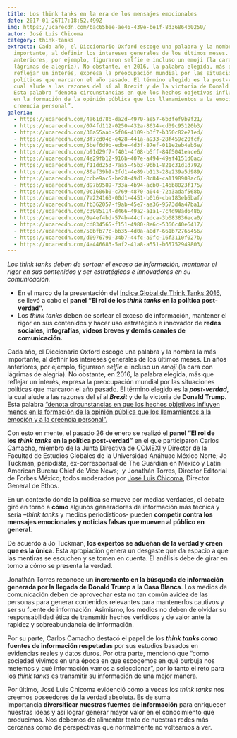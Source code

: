 ```yaml
---
title: Los think tanks en la era de los mensajes emocionales
date: 2017-01-26T17:18:52.499Z
img: https://ucarecdn.com/bac65bee-ae46-439e-be1f-8d36864b0250/
autor: José Luis Chicoma
category: think-tanks
extracto: Cada año, el Diccionario Oxford escoge una palabra y la nombra la más
  importante, al definir los intereses generales de los últimos meses. En años
  anteriores, por ejemplo, figuraron selfie e incluso un emoji (la cara con
  lágrimas de alegría). No obstante, en 2016, la palabra elegida, más que
  reflejar un interés, expresa la preocupación mundial por las situaciones
  políticas que marcaron el año pasado. El término elegido es la post-verdad, la
  cual alude a las razones del sí al Brexit y de la victoria de Donald Trump.
  Esta palabra “denota circunstancias en que los hechos objetivos influyen menos
  en la formación de la opinión pública que los llamamientos a la emoción y a la
  creencia personal”.
galeria:
  - https://ucarecdn.com/4a61d78b-da2d-4970-ae57-6b3fef9b9f21/
  - https://ucarecdn.com/074fd112-0250-432a-8634-cd39c95120b3/
  - https://ucarecdn.com/30a55aab-5f06-4109-b3f7-b350c82e21ed/
  - https://ucarecdn.com/3f7cd04c-e428-441a-a933-28f459c20fcf/
  - https://ucarecdn.com/5bef6d9b-edbe-4d3f-87ef-011e2eb4eb5e/
  - https://ucarecdn.com/b91d29f7-f401-4f08-b5ff-84f5041eace6/
  - https://ucarecdn.com/4e29fb12-916b-407e-a494-49af4151d0ac/
  - https://ucarecdn.com/f11dd253-7aa5-45b3-9bb1-821c31d1d792/
  - https://ucarecdn.com/86af39b9-2fd1-4e89-b113-28e239a5d989/
  - https://ucarecdn.com/ccbe9ac5-be28-49d1-8c84-ca1198908ac6/
  - https://ucarecdn.com/d97b9589-733a-4b94-acb0-146b8023f175/
  - https://ucarecdn.com/0c1606b0-c769-4870-a044-72a3adaf568b/
  - https://ucarecdn.com/7a224163-00d1-4451-b016-cba183eb5baf/
  - https://ucarecdn.com/fb362057-f9ab-45e7-aa36-9573d4a47ba1/
  - https://ucarecdn.com/c3985114-d466-49a2-a1a1-7c4d98ad648b/
  - https://ucarecdn.com/0a4ef4bd-574b-44cf-adca-3b683836eca0/
  - https://ucarecdn.com/cd834565-f151-4980-8e6c-5366c40e6417/
  - https://ucarecdn.com/50bfb77c-bb35-4d0a-a0d7-661b72765456/
  - https://ucarecdn.com/d0976790-34b7-44fc-a9fc-16f3110f027b/
  - https://ucarecdn.com/4a446683-5af2-41a8-a551-b65752949803/
---
```

*Los think tanks deben de sortear el exceso de información, mantener el rigor en sus contenidos y ser estratégicos e innovadores en su comunicación.*



* En el marco de la presentación del [Índice Global de Think Tanks 2016](https://www.ethos.org.mx/ethos-es-reconocido-como-uno-de-los-think-tanks-mas-importantes-de-mexico-y-america-latina-durante-2016/), se llevó a cabo el **panel “El rol de los *think tanks* en la política post-verdad”.**
* Los *think tanks* deben de sortear el exceso de información, mantener el rigor en sus contenidos y hacer uso estratégico e innovador de **redes sociales, infografías, vídeos breves y demás canales de comunicación.** 

Cada año, el Diccionario Oxford escoge una palabra y la nombra la más importante, al definir los intereses generales de los últimos meses. En años anteriores, por ejemplo, figuraron *selfie* e incluso un *emoji* (la cara con lágrimas de alegría). No obstante, en 2016, la palabra elegida, más que reflejar un interés, expresa la preocupación mundial por las situaciones políticas que marcaron el año pasado. El término elegido es la ***post-verdad***, la cual alude a las razones del sí al ***Brexit*** y de la victoria de **Donald Trump**. Esta palabra [“denota circunstancias en que los hechos objetivos influyen menos en la formación de la opinión pública que los llamamientos a la emoción y a la creencia personal”.](https://en.oxforddictionaries.com/word-of-the-year/word-of-the-year-2016)

Con esto en mente, el pasado 26 de enero se realizó el **panel “El rol de los *think tanks* en la política post-verdad”** en el que participaron Carlos Camacho, miembro de la Junta Directiva de COMEXI y Director de la Facultad de Estudios Globales de la Universidad Anáhuac México Norte; Jo Tuckman, periodista, ex-corresponsal de The Guardian en México y Latin American Bureau Chief de Vice News;  y Jonathán Torres, Director Editorial de Forbes México; todos moderados por [José Luis Chicoma](https://twitter.com/joseluischicoma), Director General de Ethos.  

En un contexto donde la política se mueve por medias verdades, el debate giró en torno a **cómo** algunos generadores de información más técnica y seria –*think tanks* y medios periodísticos- pueden **competir contra los mensajes emocionales y noticias falsas que mueven al público en general**. 

De acuerdo a Jo Tuckman, **los expertos se adueñan de la verdad y creen que es la única**. Esta apropiación genera un desgaste que da espacio a que las mentiras se escuchen y se tomen en cuenta. El análisis debe de girar en torno a cómo se presenta la verdad. 

Jonathán Torres reconoce un **incremento en la búsqueda de información generada por la llegada de Donald Trump a la Casa Blanca**. Los medios de comunicación deben de aprovechar esta no tan común avidez de las personas para generar contenidos relevantes para mantenerlos cautivos y ser su fuente de información. Asimismo, los medios no deben de olvidar su responsabilidad ética de transmitir hechos verídicos y de valor ante la rapidez y sobreabundancia de información. 

Por su parte, Carlos Camacho destacó el papel de los ***think tanks* como fuentes de información respetadas** por sus estudios basados en evidencias reales y datos duros. Por otra parte, mencionó que “como sociedad vivimos en una época en que escogemos en qué burbuja nos metemos y qué información vamos a seleccionar”, por lo tanto el reto para los *think tanks* es transmitir su información de una mejor manera.

Por último, José Luis Chicoma evidenció cómo a veces los *think tanks* nos creemos poseedores de la verdad absoluta. Es de suma importancia **diversificar nuestras fuentes de información** para enriquecer nuestras ideas y así lograr generar mayor valor en el conocimiento que producimos. Nos debemos de alimentar tanto de nuestras redes más cercanas como de perspectivas que normalmente no volteamos a ver.